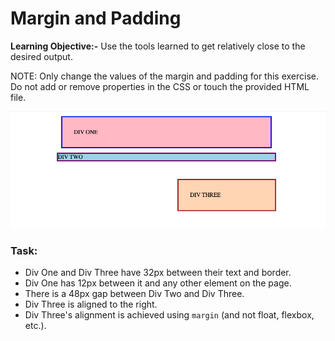 # Margin and Padding

**Learning Objective:-** Use the tools learned to get relatively close to the desired output. 

NOTE: Only change the values of the margin and padding for this exercise. Do not add or remove properties in the CSS or touch the provided HTML file. 

![outcome](./desired-outcome-1.png)

### Task:
* Div One and Div Three have 32px between their text and border.
* Div One has 12px between it and any other element on the page.
* There is a 48px gap between Div Two and Div Three.
* Div Three is aligned to the right.
* Div Three's alignment is achieved using `margin` (and not float, flexbox, etc.).
